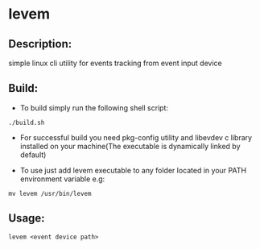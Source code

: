 # levem

## Description:
simple linux cli utility for events tracking from event input device

## Build:
- To build simply run the following shell script:
```shell
./build.sh
```
- For successful build you need pkg-config utility and libevdev c library installed on your machine(The executable is dynamically linked by default)

- To use just add levem executable to any folder located in your PATH environment variable e.g:
```shell
mv levem /usr/bin/levem
```

## Usage:
```shell
levem <event device path>
```